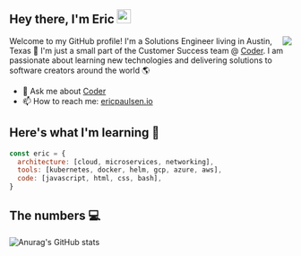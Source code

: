 ## Hey there, I'm Eric <img src="https://media.giphy.com/media/hvRJCLFzcasrR4ia7z/giphy.gif" width="25px">

<img align="right" src="https://user-images.githubusercontent.com/9683576/115658600-b0690e80-a2fe-11eb-84ad-9cddd91d2896.png" />

Welcome to my GitHub profile! I'm a Solutions Engineer living in Austin, Texas 🌵 I'm just a small part of the Customer Success team @ [Coder](https://github.com/cdr). I am passionate about learning new technologies and delivering solutions to software creators around the world 🌎

- 💬 Ask me about [Coder](https://coder.com)
- 📫 How to reach me: [ericpaulsen.io](https://ericpaulsen.io)



## Here's what I'm learning 🧠

```javascript
const eric = {
  architecture: [cloud, microservices, networking],
  tools: [kubernetes, docker, helm, gcp, azure, aws],
  code: [javascript, html, css, bash],
}
```

## The numbers :computer:

![Anurag's GitHub stats](https://github-readme-stats.vercel.app/api?username=ericpaulsen&theme=tokyonight&show_icons=true)
